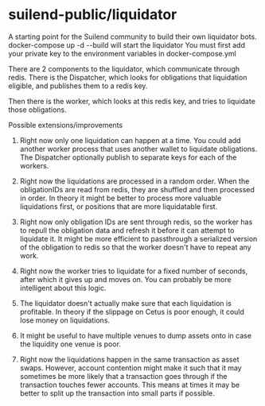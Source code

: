 # suilend-public/liquidator

A starting point for the Suilend community to build their own liquidator bots.
docker-compose up -d --build will start the liquidator
You must first add your private key to the environment variables in docker-compose.yml

There are 2 components to the liquidator, which communicate through redis.
There is the Dispatcher, which looks for obligations that liquidation eligible, and publishes them to a redis key. 

Then there is the worker, which looks at this redis key, and tries to liquidate those obligations.

Possible extensions/improvements
1. Right now only one liquidation can happen at a time. You could add another worker process that uses another wallet to liquidate obligations. The Dispatcher optionally publish to separate keys for each of the workers.

2. Right now the liquidations are processed in a random order. When the obligationIDs are read from redis, they are shuffled and then processed in order. In theory it might be better to process more valuable liquidations first, or positions that are more liquidatable first. 

3. Right now only obligation IDs are sent through redis, so the worker has to repull the obligation data and refresh it before it can attempt to liquidate it. It might be more efficient to passthrough a serialized version of the obligation to redis so that the worker doesn't have to repeat any work.

4. Right now the worker tries to liquidate for a fixed number of seconds, after which it gives up and moves on. You can probably be more intelligent about this logic.

5. The liquidator doesn't actually make sure that each liquidation is profitable. In theory if the slippage on Cetus is poor enough, it could lose money on liquidations.  

6. It might be useful to have multiple venues to dump assets onto in case the liquidity one venue is poor.

7. Right now the liquidations happen in the same transaction as asset swaps. However, account contention might make it such that it may sometimes be more likely that a transaction goes through if the transaction touches fewer accounts. This means at times it may be better to split up the transaction into small parts if possible.
